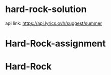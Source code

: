 # hard-rock-solution
api link: https://api.lyrics.ovh/suggest/summer
# Hard-Rock-assignment
# Hard-Rock
